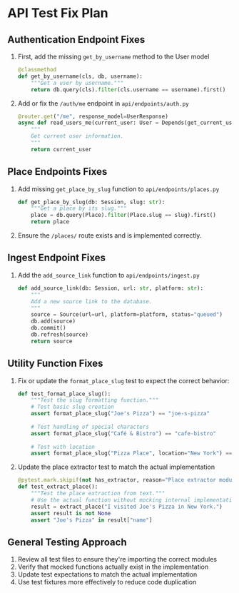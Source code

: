 # API Test Fix Plan

## Authentication Endpoint Fixes

1. First, add the missing `get_by_username` method to the User model
   ```python
   @classmethod
   def get_by_username(cls, db, username):
       """Get a user by username."""
       return db.query(cls).filter(cls.username == username).first()
   ```

2. Add or fix the `/auth/me` endpoint in `api/endpoints/auth.py`
   ```python
   @router.get("/me", response_model=UserResponse)
   async def read_users_me(current_user: User = Depends(get_current_user)):
       """
       Get current user information.
       """
       return current_user
   ```

## Place Endpoints Fixes

1. Add missing `get_place_by_slug` function to `api/endpoints/places.py`
   ```python
   def get_place_by_slug(db: Session, slug: str):
       """Get a place by its slug."""
       place = db.query(Place).filter(Place.slug == slug).first()
       return place
   ```

2. Ensure the `/places/` route exists and is implemented correctly.

## Ingest Endpoint Fixes

1. Add the `add_source_link` function to `api/endpoints/ingest.py`
   ```python
   def add_source_link(db: Session, url: str, platform: str):
       """
       Add a new source link to the database.
       """
       source = Source(url=url, platform=platform, status="queued")
       db.add(source)
       db.commit()
       db.refresh(source)
       return source
   ```

## Utility Function Fixes

1. Fix or update the `format_place_slug` test to expect the correct behavior:
   ```python
   def test_format_place_slug():
       """Test the slug formatting function."""
       # Test basic slug creation
       assert format_place_slug("Joe's Pizza") == "joe-s-pizza"
       
       # Test handling of special characters
       assert format_place_slug("Café & Bistro") == "cafe-bistro"
       
       # Test with location
       assert format_place_slug("Pizza Place", location="New York") == "pizza-place-new-york"
   ```

2. Update the place extractor test to match the actual implementation
   ```python
   @pytest.mark.skipif(not has_extractor, reason="Place extractor module not available")
   def test_extract_place():
       """Test the place extraction from text."""
       # Use the actual function without mocking internal implementation
       result = extract_place("I visited Joe's Pizza in New York.")
       assert result is not None
       assert "Joe's Pizza" in result["name"]
   ```

## General Testing Approach

1. Review all test files to ensure they're importing the correct modules
2. Verify that mocked functions actually exist in the implementation
3. Update test expectations to match the actual implementation
4. Use test fixtures more effectively to reduce code duplication
